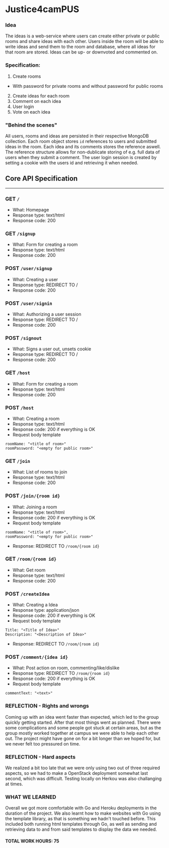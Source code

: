 # Justice4camPUS

### Idea 
The ideas is a web-service where users can create either private or public rooms and share ideas with each other. Users inside the room will be able to write ideas and send them to the room and database, where all ideas for that room are stored. Ideas can be up- or downvoted and commented on.

### Specification:
  1) Create rooms
  - With password for private rooms and without password for public rooms
  2) Create ideas for each room
  3) Comment on each idea
  4) User login
  5) Vote on each idea

### "Behind the scenes"
All users, rooms and ideas are persisted in their respective MongoDB collection. Each room object stores `id` references to users and submitted ideas in the room. Each idea and its comments stores the reference aswell. The reference structure allows for non-dublicate storing of e.g. full data of users when they submit a comment.
The user login session is created by setting a cookie with the users id and retrieving it when needed.


## Core API Specification
___
### GET `/`
* What: Homepage
* Response type: text/html
* Response code: 200

### GET `/signup`
* What: Form for creating a room
* Response type: text/html
* Response code: 200

### POST `/user/signup`
* What: Creating a user
* Response type: REDIRECT TO /
* Response code: 200

### POST `/user/signin`
* What: Authorizing a user session
* Response type: REDIRECT TO /
* Response code: 200

### POST `/signout`
* What: Signs a user out, unsets cookie
* Response type: REDIRECT TO /
* Response code: 200

### GET `/host`
* What: Form for creating a room
* Response type: text/html
* Response code: 200

### POST `/host`
* What: Creating a room
* Response type: text/html
* Response code: 200 if everything is OK
* Request body template

```
roomName: "<title of room>"
roomPassword: "<empty for public room>"
```

### GET `/join`
* What: List of rooms to join
* Response type: text/html
* Response code: 200


### POST `/join/{room id}`
* What: Joining a room
* Response type: text/html
* Response code: 200 if everything is OK
* Request body template

```
roomName: "<title of room>",
roomPassword: "<empty for public room>"
```

* Response: REDIRECT TO `/room/{room id}`


### GET `/room/{room id}`
* What: Get room
* Response type: text/html
* Response code: 200


### POST `/createIdea`
* What: Creating a Idea
* Response type: application/json
* Response code: 200 if everything is OK
* Request body template

```
Title: "<Title of Idea>"
Description: "<Description of Idea>"
```

* Response: REDIRECT TO `/room/{room id}`


### POST `/comment/{idea id}`

* What: Post action on room, commenting/like/dislike
* Response type: REDIRECT TO `/room/{room id}`
* Response code: 200 if everything is OK
* Request body template

```
commentText: "<text>"
```

### REFLECTION - Rights and wrongs

Coming up with an idea went faster than expected, which led to the group quickly getting started. After that most things went as planned. There were some complications and some people got stuck at certain areas, but as the group mostly worked together at campus we were able to help each other out. The project might have gone on for a bit longer than we hoped for, but we never felt too pressured on time. 

### REFLECTION - Hard aspects

We realized a bit too late that we were only using two out of three required aspects, so we had to make a OpenStack deployment somewhat last second, which was difficult. Testing locally on Herkou was also challanging at times. 

### WHAT WE LEARNED

Overall we got more comfortable with Go and Heroku deployments in the duration of the project. We also learnt how to make websites with Go using the template library, as that is something we hadn't touched before. This included both running html templates through Go, as well as sending and retrieving data to and from said templates to display the data we needed. 

#### TOTAL WORK HOURS: 75
